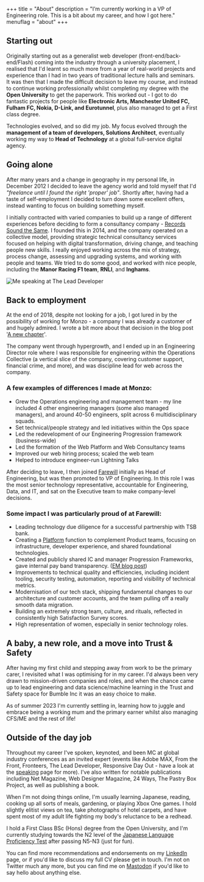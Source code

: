 +++
title       = "About"
description = "I’m currently working in a VP of Engineering role. This is a bit about my career, and how I got here."
menuflag    = "about"
+++

## Starting out

Originally starting out as a generalist web developer (front-end/back-end/Flash) coming into the industry through a university placement, I realised that I'd learnt so much more from a year of real-world projects and experience than I had in two years of traditional lecture halls and seminars. It was then that I made the difficult decision to leave my course, and instead to continue working professionally whilst completing my degree with the **Open University** to get the paperwork. This worked out - I got to do fantastic projects for people like **Electronic Arts, Manchester United FC, Fulham FC, Nokia, D-Link, and Eurotunnel**, plus also managed to get a First class degree.

Technologies evolved, and so did my job. My focus evolved through the **management of a team of developers, Solutions Architect**, eventually working my way to **Head of Technology** at a global full-service digital agency.

## Going alone

After many years and a change in geography in my personal life, in December 2012 I decided to leave the agency world and told myself that I'd _"freelance until I found the right 'proper' job"_. Shortly after, having had a taste of self-employment I decided to turn down some excellent offers, instead wanting to focus on building something myself.

I initially contracted with varied companies to build up a range of different experiences before deciding to form a consultancy company - [Records Sound the Same](http://recordssoundthesame.com). I founded this in 2014, and the company operated on a collective model, providing strategic technical consultancy services focused on helping with digital transformation, driving change, and teaching people new skills. I really enjoyed working across the mix of strategy, process change, assessing and upgrading systems, and working with people and teams. We tried to do some good, and worked with nice people, including the **Manor Racing F1 team**, **RNLI**, and **Inghams**.

![Me speaking at The Lead Developer](/img/promo-sj3.jpg)

## Back to employment
At the end of 2018, despite not looking for a job, I got lured in by the possibility of working for Monzo - a company I was already a customer of and hugely admired. I wrote a bit more about that decision in the blog post '[A new chapter](/blog/2018/11/21/a-new-chapter/)'.

The company went through hypergrowth, and I ended up in an Engineering Director role where I was responsible for engineering within the Operations Collective (a vertical slice of the company, covering customer support, financial crime, and more), and was discipline lead for web across the company.

### A few examples of differences I made at Monzo:

* Grew the Operations engineering and management team - my line included 4 other engineering managers (some also managed managers), and around 40-50 engineers, split across 6 multidisciplinary squads.
* Set technical/people strategy and led initiatives within the Ops space
* Led the redevelopment of our Engineering Progression framework (business-wide)
* Led the formation of the Web Platform and Web Consultancy teams
* Improved our web hiring process; scaled the web team
* Helped to introduce engineer-run Lightning Talks

After deciding to leave, I then joined [Farewill](https://farewill.com) initially as Head of Engineering, but was then promoted to VP of Engineering. In this role I was the most senior technology representative, accountable for Engineering, Data, and IT, and sat on the Executive team to make company-level decisions.

### Some impact I was particularly proud of at Farewill:
* Leading technology due diligence for a successful partnership with TSB bank.
* Creating a [Platform](https://farewill.com/blog/creating-a-platform-function) function to complement Product teams, focusing on infrastructure, developer experience, and shared foundational technologies.
* Created and publicly shared IC and manager Progression Frameworks, gave internal pay band transparency. ([EM blog post](https://farewill.com/blog/engineering-management-at-farewill))
* Improvements to technical quality and efficiencies, including incident tooling, security testing, automation, reporting and visibility of technical metrics.
* Modernisation of our tech stack, shipping fundamental changes to our architecture and customer accounts, and the team pulling off a really smooth data migration.
* Building an extremely strong team, culture, and rituals, reflected in consistently high Satisfaction Survey scores.
* High representation of women, especially in senior technology roles.

## A baby, a new role, and a move into Trust & Safety
After having my first child and stepping away from work to be the primary carer, I revisited what I was optimising for in my career. I'd always been very drawn to mission-driven companies and roles, and when the chance came up to lead engineering and data science/machine learning in the Trust and Safety space for Bumble Inc it was an easy choice to make. 

As of summer 2023 I'm currently settling in, learning how to juggle and embrace being a working mum and the primary earner whilst also managing CFS/ME and the rest of life!



## Outside of the day job

Throughout my career I've spoken, keynoted, and been MC at global industry conferences as an invited expert (events like Adobe MAX, From the Front, Fronteers, The Lead Developer, Responsive Day Out - have a look at the <a href="/speaking/">speaking</a> page for more). I've also written for notable publications including Net Magazine, Web Designer Magazine, 24 Ways, The Pastry Box Project, as well as publishing a book.

When I'm not doing things online, I'm usually learning Japanese, reading, cooking up all sorts of meals, gardening, or playing Xbox One games. I hold slightly elitist views on tea, take photographs of hotel carpets, and have spent most of my adult life fighting my body's reluctance to be a redhead.

I hold a First Class BSc (Hons) degree from the Open University, and I'm currently studying towards the N2 level of the [Japanese Language Proficiency Test](https://www.jlpt.jp/e/) after passing N5-N3 (just for fun).

You can find more recommendations and endorsements on my [LinkedIn](https://www.linkedin.com/in/sallylait/) page, or if you'd like to discuss my full CV please get in touch. I'm not on Twitter much any more, but you can find me on [Mastodon](https://mastodon.social/@sally) if you'd like to say hello about anything else.